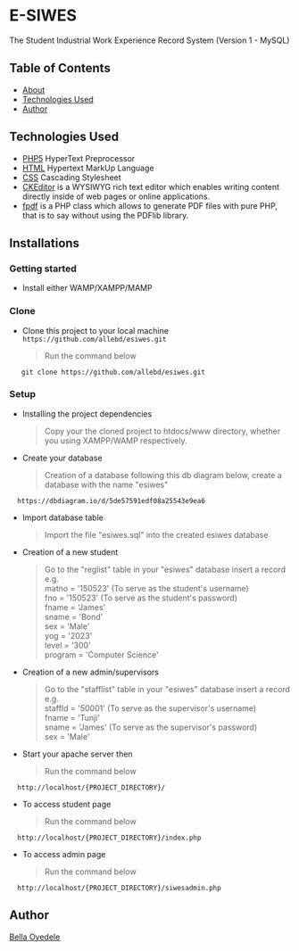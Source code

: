 # E-SIWES

The Student Industrial Work Experience Record System (Version 1 - MySQL)

## Table of Contents

* [About](#e-siwes)
* [Technologies Used](#technologies-used)
* [Author](#author)

## Technologies Used

* [PHP5](https://php5-tutorial.com/) HyperText Preprocessor
* [HTML](https://developer.mozilla.org/en-US/docs/Web/HTML) Hypertext MarkUp Language
* [CSS](https://www.w3schools.com/css/) Cascading Stylesheet
* [CKEditor](https://ckeditor.com/) is a WYSIWYG rich text editor which enables writing content directly inside of web pages or online applications.
* [fpdf](http://www.fpdf.org/) is a PHP class which allows to generate PDF files with pure PHP, that is to say without using the PDFlib library.

## Installations

### Getting started

* Install either WAMP/XAMPP/MAMP

### Clone

* Clone this project to your local machine `https://github.com/allebd/esiwes.git`
  > Run the command below

```shell
   git clone https://github.com/allebd/esiwes.git
```

### Setup

* Installing the project dependencies
  > Copy your the cloned project to htdocs/www directory, whether you using XAMPP/WAMP respectively.

* Create your database
  > Creation of a database following this db diagram below, create a database with the name "esiwes"

```shell
  https://dbdiagram.io/d/5de57591edf08a25543e9ea6
```

* Import database table
  > Import the file "esiwes.sql" into the created esiwes database

* Creation of a new student
  > Go to the "reglist" table in your "esiwes" database insert a record e.g.\
  matno = '150523' (To serve as the student's username)\
  fno = '150523' (To serve as the student's password)\
  fname = 'James'\
  sname = 'Bond'\
  sex = 'Male'\
  yog = '2023'\
  level = '300'\
  program = 'Computer Science'

* Creation of a new admin/supervisors
  > Go to the "stafflist" table in your "esiwes" database insert a record e.g.\
  staffId = '50001' (To serve as the supervisor's username)\
  fname = 'Tunji'\
  sname = 'James' (To serve as the supervisor's password)\
  sex = 'Male'

* Start your apache server then
  > Run the command below

```shell
  http://localhost/{PROJECT_DIRECTORY}/
```
* To access student page
  > Run the command below

```shell
  http://localhost/{PROJECT_DIRECTORY}/index.php
```

* To access admin page
  > Run the command below

```shell
  http://localhost/{PROJECT_DIRECTORY}/siwesadmin.php
```

## Author

[Bella Oyedele](https://github.com/allebd)
